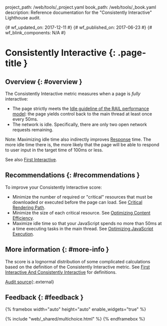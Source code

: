 project_path: /web/tools/_project.yaml
book_path: /web/tools/_book.yaml
description: Reference documentation for the "Consistently Interactive" Lighthouse audit.

{# wf_updated_on: 2017-12-11 #}
{# wf_published_on: 2017-06-23 #}
{# wf_blink_components: N/A #}

# Consistently Interactive {: .page-title }

## Overview {: #overview }

The Consistently Interactive metric measures when a page is *fully* interactive:

* The page strictly meets the [Idle guideline of the RAIL performance model][I]:
  the page yields control back to the main thread at least once every 50ms.
* The network is idle. Specifically, there are only two open network requests
  remaining.

[I]: /web/fundamentals/performance/rail#idle

Note: Maximizing idle time also indirectly improves [Response][R] time.
The more idle time there is, the more likely that the page will be able
to respond to user input in the target time of 100ms or less.

[R]: /web/fundamentals/performance/rail#response

See also [First Interactive](first-interactive).

## Recommendations {: #recommendations }

To improve your Consistently Interactive score:

* Minimize the number of required or "critical" resources that must be
  downloaded or executed before the page can load. See [Critical Rendering
  Path][CRP].
* Minimize the size of each critical resource. See [Optimizing Content
  Efficiency][OCE].
* Maximize idle time so that your JavaScript spends no more than 50ms at
  a time executing tasks in the main thread. See [Optimizing JavaScript
  Execution][OJE].

[CRP]: /web/fundamentals/performance/critical-rendering-path
[OCE]: /web/fundamentals/performance/optimizing-content-efficiency
[OJE]: /web/fundamentals/performance/rendering/optimize-javascript-execution

## More information {: #more-info }

The score is a lognormal distribution of some complicated calculations based on
the definition of the Consistently Interactive metric. See [First Interactive
And Consistently Interactive][FIACI] for definitions.

[FIACI]: https://docs.google.com/document/d/1GGiI9-7KeY3TPqS3YT271upUVimo-XiL5mwWorDUD4c

[Audit source][src]{:.external}

[src]: https://github.com/GoogleChrome/lighthouse/blob/master/lighthouse-core/audits/consistently-interactive.js

## Feedback {: #feedback }

{% framebox width="auto" height="auto" enable_widgets="true" %}
<script>
var label = 'Consistently Interactive / Helpful';
var url = 'https://github.com/google/webfundamentals/issues/new?title=[' +
      label + ']';
var feedback = {
  "category": "Lighthouse",
  "choices": [
    {
      "button": {
        "text": "This Doc Was Helpful"
      },
      "response": "Thanks for the feedback.",
      "analytics": {
        "label": label
      }
    },
    {
      "button": {
        "text": "This Doc Was Not Helpful"
      },
      "response": 'Sorry to hear that. Please <a href="' + url +
          '" target="_blank">open a GitHub issue</a> and tell us how to ' +
          'make it better.',
      "analytics": {
        "label": label,
        "value": 0
      }
    }
  ]
};
</script>
{% include "web/_shared/multichoice.html" %}
{% endframebox %}
